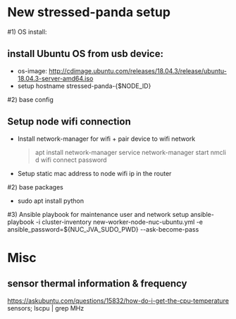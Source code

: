 # New stressed-panda setup
#1) OS install: 
## install Ubuntu OS from usb device: 
 - os-image: http://cdimage.ubuntu.com/releases/18.04.3/release/ubuntu-18.04.3-server-amd64.iso
 - setup hostname stressed-panda-{$NODE_ID}

#2) base config
## Setup node wifi connection
- Install network-manager for wifi + pair device to wifi network
    > apt install network-manager
    > service network-manager start
    > nmcli d wifi connect <wifi-name> password <password>
- Setup static mac address to node wifi ip in the router

#2) base packages
 - sudo apt install python

#3) Ansible playbook for maintenance user and network setup
ansible-playbook -i cluster-inventory new-worker-node-nuc-ubuntu.yml -e ansible_password=${NUC_JVA_SUDO_PWD} --ask-become-pass

# Misc
## sensor thermal information & frequency
https://askubuntu.com/questions/15832/how-do-i-get-the-cpu-temperature
sensors; lscpu | grep MHz
